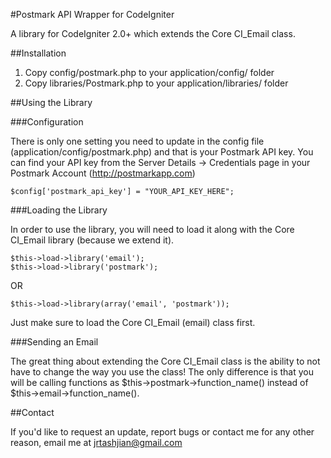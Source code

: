 #Postmark API Wrapper for CodeIgniter

A library for CodeIgniter 2.0+ which extends the Core CI_Email class.

##Installation

1. Copy config/postmark.php to your application/config/ folder
2. Copy libraries/Postmark.php to your application/libraries/ folder

##Using the Library

###Configuration

There is only one setting you need to update in the config file (application/config/postmark.php) and that is your Postmark API key. You can find your API key from the Server Details -> Credentials page in your Postmark Account (http://postmarkapp.com)

	$config['postmark_api_key'] = "YOUR_API_KEY_HERE";

###Loading the Library

In order to use the library, you will need to load it along with the Core CI_Email library (because we extend it).

	$this->load->library('email');
	$this->load->library('postmark');

OR

	$this->load->library(array('email', 'postmark'));

Just make sure to load the Core CI_Email (email) class first.

###Sending an Email

The great thing about extending the Core CI_Email class is the ability to not have to change the way you use the class! The only difference is that you will be calling functions as $this->postmark->function_name() instead of $this->email->function_name().

##Contact

If you'd like to request an update, report bugs or contact me for any other reason, email me at [jrtashjian@gmail.com](mailto:jrtashjian@gmail.com)
